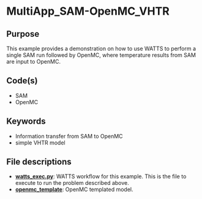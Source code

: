 # MultiApp_SAM-OpenMC_VHTR

## Purpose

This example provides a demonstration on how to use WATTS to perform a single SAM run followed by OpenMC, where temperature results from SAM are input to OpenMC.

## Code(s)
 
- SAM
- OpenMC

## Keywords
 
- Information transfer from SAM to OpenMC
- simple VHTR model

## File descriptions

- [__watts_exec.py__](watts_exec.py): WATTS workflow for this example. This is the file to execute to run the problem described above.
- [__openmc_template__](openmc_template.py): OpenMC templated model.

